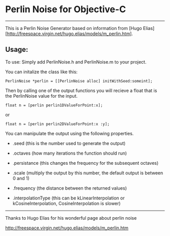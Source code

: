 Perlin Noise for Objective-C
============================
------------------------------------------------------

This is a Perlin Noise Generator based on information from [Hugo Elias][http://freespace.virgin.net/hugo.elias/models/m_perlin.htm].

Usage:
------

To use: Simply add PerlinNoise.h and PerlinNoise.m to your project. 

You can initalize the class like this:

<pre><code>PerlinNoise *perlin = [[PerlinNoise alloc] initWithSeed:someint];</code></pre>

Then by calling one of the output functions you will recieve a float that is the PerlinNoise value for the input.

<pre><code>float n = [perlin perlin1DValueForPoint:x];</code></pre>

or 

<pre><code>float n = [perlin perlin2DValueForPoint:x :y];</code></pre>


You can manipulate the output using the following properties.

- .seed (this is the number used to generate the output)

- .octaves (how many iterations the function should run)

- .persistance (this changes the frequency for the subsequent octaves)

- .scale (multiply the output by this number, the default output is between 0 and 1)

- .frequency (the distance between the returned values)

- .interpolationType (this can be kLinearInterpolation or kCosineInterpolation, CosineInterpolation is slower)

---------------------------------------------------------------
Thanks to Hugo Elias for his wonderful page about perlin noise

http://freespace.virgin.net/hugo.elias/models/m_perlin.htm
